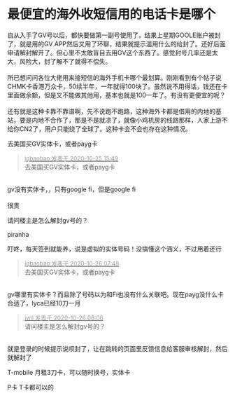 # 最便宜的海外收短信用的电话卡是哪个


自从入手了GV号以后，都快要做第一副号使用了，结果上星期GOOLE账户被封了，就是用的GV APP然后又用了环聊，结果就提示滥用什么的给封了。还好后面申请解封解开了。但心里不太敢盲目去用GV这个东西了。感觉封号几率还是太大，风险大，封了解不了就得不偿失。<br />
<br />
所已想问问各位大佬用来接短信的海外手机卡哪个最划算。刚刚看到有个帖子说CHMK卡香港万众卡，50续半年，一年就得100块了。虽然说不用得话，钱还在卡里面做余额，但是又不能做其他用，基本也就是100一年了。有没有更便宜的呢？<br />
<br />
还有就是这种卡靠不靠谱啊，先不说跑不跑路，这种海外卡都是借用的内地的基站，要是内地不合作了，那是不是就凉了，就像小鸡机房的线路那样，人家上游不给你CN2了，用户只能绕了全球了。这种卡会不会也存在这种情况。<br />


去美国买GV实体卡，或者payg卡

<div class="quote"><blockquote><font size="2"><a href="https://www.hostloc.com/forum.php?mod=redirect&amp;goto=findpost&amp;pid=9352221&amp;ptid=758440" target="_blank"><font color="#999999">jqbaobao 发表于 2020-10-25 15:49</font></a></font><br />
去美国买GV实体卡，或者payg卡</blockquote></div><br />
gv没有实体卡，，只有google fi，但是google fi<br />
<br />
很贵

请问楼主是怎么解封gv号的？

piranha

叮咚，每天签到就能养，说是虚拟的实体号码！没搞懂这个涵义，不过用着还行

<div class="quote"><blockquote><font size="2"><a href="https://www.hostloc.com/forum.php?mod=redirect&amp;goto=findpost&amp;pid=9352221&amp;ptid=758440" target="_blank"><font color="#999999">jqbaobao 发表于 2020-10-26 07:49</font></a></font><br />
去美国买GV实体卡，或者payg卡</blockquote></div><br />
gv哪里有实体卡？而且除了号码以为和Fi也没有什么关联吧。现在payg没什么卡合适了，lyca已经10刀一月

<div class="quote"><blockquote><font size="2"><a href="https://www.hostloc.com/forum.php?mod=redirect&amp;goto=findpost&amp;pid=9352237&amp;ptid=758440" target="_blank"><font color="#999999">iwil 发表于 2020-10-26 08:06</font></a></font><br />
请问楼主是怎么解封gv号的？</blockquote></div><br />
就是登录的时候提示说呗封了，让在跳转的页面里反馈信息给客服审核解封，然后就解封了

T-mobile 月租3刀卡，可以随时换号，实体卡

P卡 T卡都可以的
